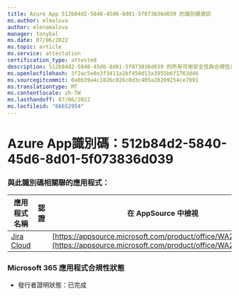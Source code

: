 ```yaml
---
title: Azure App 512b84d2-5840-45d6-8d01-5f073836d039 的識別碼資訊
ms.author: elmalova
author: elenamalova
manager: tonybal
ms.date: 07/06/2022
ms.topic: article
ms.service: attestation
certification_type: attested
description: 512b84d2-5840-45d6-8d01-5f073836d039 的所有可用安全性與合規性資訊。
ms.openlocfilehash: 3f2ac5e0e3f3411a1bf450d13a3955b6f1763d46
ms.sourcegitcommit: 0a0b39a4c1826c026c0d3c405a20209254ce7891
ms.translationtype: MT
ms.contentlocale: zh-TW
ms.lasthandoff: 07/06/2022
ms.locfileid: "66652954"
---
```

# <a name="azure-app-id-512b84d2-5840-45d6-8d01-5f073836d039"></a>Azure App識別碼：512b84d2-5840-45d6-8d01-5f073836d039


### <a name="apps-associated-with-this-id"></a>與此識別碼相關聯的應用程式：
| **應用程式名稱** | **認證** | **在 AppSource 中檢視** |
|--------------|---------------|-----------------------|
| [Jira Cloud](../forward/WA200002140.md) |  | [https://appsource.microsoft.com/product/office/WA200002140](https://appsource.microsoft.com/product/office/WA200002140) |

### <a name="microsoft-365-app-compliance-status"></a>Microsoft 365 應用程式合規性狀態
- 發行者證明狀態：已完成
